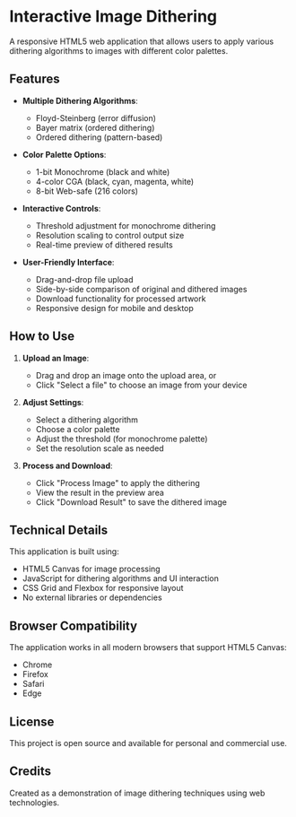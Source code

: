 # Interactive Image Dithering

A responsive HTML5 web application that allows users to apply various dithering algorithms to images with different color palettes.

## Features

- **Multiple Dithering Algorithms**:
  - Floyd-Steinberg (error diffusion)
  - Bayer matrix (ordered dithering)
  - Ordered dithering (pattern-based)

- **Color Palette Options**:
  - 1-bit Monochrome (black and white)
  - 4-color CGA (black, cyan, magenta, white)
  - 8-bit Web-safe (216 colors)

- **Interactive Controls**:
  - Threshold adjustment for monochrome dithering
  - Resolution scaling to control output size
  - Real-time preview of dithered results

- **User-Friendly Interface**:
  - Drag-and-drop file upload
  - Side-by-side comparison of original and dithered images
  - Download functionality for processed artwork
  - Responsive design for mobile and desktop

## How to Use

1. **Upload an Image**:
   - Drag and drop an image onto the upload area, or
   - Click "Select a file" to choose an image from your device

2. **Adjust Settings**:
   - Select a dithering algorithm
   - Choose a color palette
   - Adjust the threshold (for monochrome palette)
   - Set the resolution scale as needed

3. **Process and Download**:
   - Click "Process Image" to apply the dithering
   - View the result in the preview area
   - Click "Download Result" to save the dithered image

## Technical Details

This application is built using:
- HTML5 Canvas for image processing
- JavaScript for dithering algorithms and UI interaction
- CSS Grid and Flexbox for responsive layout
- No external libraries or dependencies

## Browser Compatibility

The application works in all modern browsers that support HTML5 Canvas:
- Chrome
- Firefox
- Safari
- Edge

## License

This project is open source and available for personal and commercial use.

## Credits

Created as a demonstration of image dithering techniques using web technologies. 